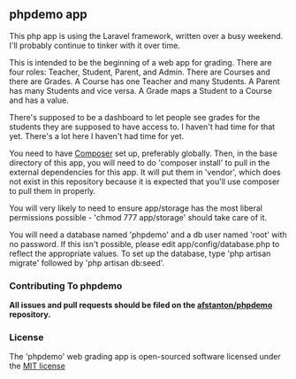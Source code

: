 ## phpdemo app

This php app is using the Laravel framework, written over a busy weekend. I'll probably continue to tinker with it over time.

This is intended to be the beginning of a web app for grading. There are four roles: Teacher, Student, Parent, and Admin. There are Courses and there are Grades. A Course has one Teacher and many Students. A Parent has many Students and vice versa. A Grade maps a Student to a Course and has a value.

There's supposed to be a dashboard to let people see grades for the students they are supposed to have access to. I haven't had time for that yet. There's a lot here I haven't had time for yet.

You need to have [Composer](https://getcomposer.org/) set up, preferably globally. Then, in the base directory of this app, you will need to do 'composer install' to pull in the external dependencies for this app. It will put them in 'vendor', which does not exist in this repository because it is expected that you'll use composer to pull them in properly.

You will very likely to need to ensure app/storage has the most liberal permissions possible - 'chmod 777 app/storage' should take care of it.

You will need a database named 'phpdemo' and a db user named 'root' with no password. If this isn't possible, please edit app/config/database.php to reflect the appropriate values. To set up the database, type 'php artisan migrate' followed by 'php artisan db:seed'.


### Contributing To phpdemo

**All issues and pull requests should be filed on the [afstanton/phpdemo](http://github.com/afstanton/phpdemo) repository.**

### License

The 'phpdemo' web grading app is open-sourced software licensed under the [MIT license](http://opensource.org/licenses/MIT)
